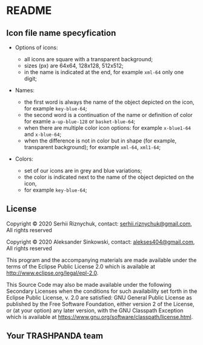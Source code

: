 # README

## Icon file name specyfication

* Options of icons:
   * all icons are square with a transparent background;
   * sizes (px) are 64x64, 128x128, 512x512;
   * in the name is indicated at the end,
      for example `xml-64`
      only one digit;
 
* Names:
   * the first word is always the name of the object depicted on the icon,
   for example `key-blue-64`;
   * the second word is a continuation of the name or definition of color
   for examle `a-up-blue-128` or `basket-blue-64`;
  * when there are multiple color icon options:
  for example `x-blue1-64` and `x-blue-64`;
  * when the difference is not in color but in shape (for example, transparent background);
  for example `xml-64`, `xml1-64`;

 
* Colors:
   * set of our icons are in grey and blue variations;
   * the color is indicated next to the name of the object depicted on the icon,
   * for example `key-blue-64`;


## License

Copyright © 2020 Serhii Riznychuk, contact: <serhii.riznychuk@gmail.com>, All rights reserved

Copyright © 2020 Aleksander Sinkowski, contact: <alekses404@gmail.com>, All rights reserved

This program and the accompanying materials are made available under the
terms of the Eclipse Public License 2.0 which is available at
http://www.eclipse.org/legal/epl-2.0.

This Source Code may also be made available under the following Secondary
Licenses when the conditions for such availability set forth in the Eclipse
Public License, v. 2.0 are satisfied: GNU General Public License as published by
the Free Software Foundation, either version 2 of the License, or (at your
option) any later version, with the GNU Classpath Exception which is available
at https://www.gnu.org/software/classpath/license.html.



## Your   TRASHPANDA   team 

